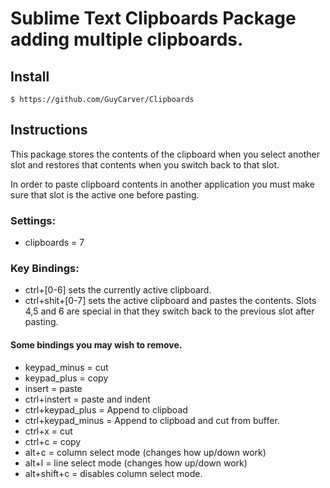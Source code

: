 # Sublime Text Clipboards Package adding multiple clipboards.

## Install

    $ https://github.com/GuyCarver/Clipboards

## Instructions

This package stores the contents of the clipboard when you select another slot and restores that contents when you switch back to that slot.

In order to paste clipboard contents in another application you must make sure that slot is the active one before pasting.

### Settings:

* clipboards = 7

### Key Bindings:

* ctrl+[0-6] sets the currently active clipboard.
* ctrl+shit+[0-7] sets the active clipboard and pastes the contents.
    Slots 4,5 and 6 are special in that they switch back to the previous slot after pasting.

#### Some bindings you may wish to remove.
* keypad_minus = cut
* keypad_plus = copy
* insert = paste
* ctrl+instert = paste and indent
* ctrl+keypad_plus = Append to clipboad
* ctrl+keypad_minus = Append to clipboad and cut from buffer.
* ctrl+x = cut
* ctrl+c = copy
* alt+c = column select mode (changes how up/down work)
* alt+l = line select mode (changes how up/down work)
* alt+shift+c = disables column select mode.
